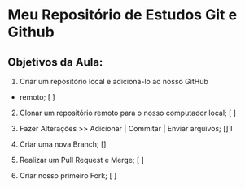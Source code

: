 # Meu Repositório de Estudos Git e Github

## Objetivos da Aula:

1. Criar um repositório local e adiciona-lo ao nosso GitHub 
- remoto; [ ]

2. Clonar um repositório remoto para o nosso computador local; [ ]

3. Fazer Alterações >> Adicionar | Commitar | Enviar arquivos; [] I

4. Criar uma nova Branch; []

5. Realizar um Pull Request e Merge; [ ]

7. Criar nosso primeiro Fork; [ ]
